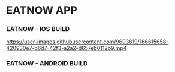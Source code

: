# EATNOW APP

### EATNOW - IOS BUILD

https://user-images.githubusercontent.com/9693819/166615658-420930e7-b6d7-42f3-a2a2-d657eb0112b9.mp4



### EATNOW - ANDROID BUILD
